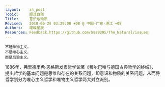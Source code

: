 ```yaml
---
layout:    zh_post
Topic:     顺其自然
Title:     意识与物质
Revised:   2018-06-28 03:29:00 +08 @ 中国-广东-湛江 +08
Authors:   璀璨星辰
Resources: Feedback,https://github.com/bss9395/The_Natural/issues;
---
```


```
不是唯物主义，
不是唯心主义，
而是后验主义。
```

1886年，弗里德里希·恩格斯发表哲学论著《费尔巴哈与德国古典哲学的终结》，提出哲学的基本问题是思维和存在的关系问题，即意识和物质的关系问题，从而将哲学划分为唯心主义哲学和唯物主义哲学两大对立派别。